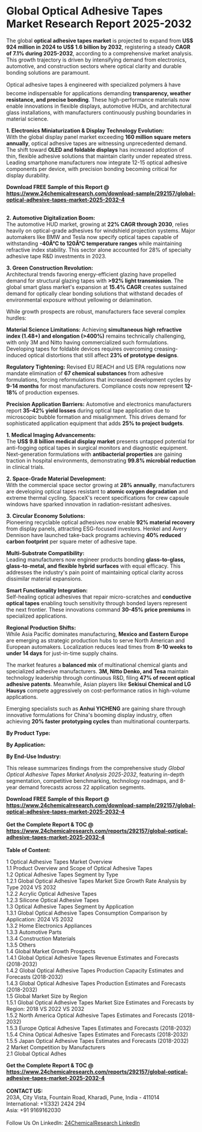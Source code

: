 <h1>Global Optical Adhesive Tapes Market Research Report 2025-2032</h1><p>The global <strong>optical adhesive tapes market</strong> is projected to expand from <strong>US$ 924 million in 2024 to US$ 1.6 billion by 2032</strong>, registering a steady <strong>CAGR of 7.1% during 2025-2032</strong>, according to a comprehensive market analysis. This growth trajectory is driven by intensifying demand from electronics, automotive, and construction sectors where optical clarity and durable bonding solutions are paramount.</p><p>Optical adhesive tapes â engineered with specialized polymers â have become indispensable for applications demanding <strong>transparency, weather resistance, and precise bonding</strong>. These high-performance materials now enable innovations in flexible displays, automotive HUDs, and architectural glass installations, with manufacturers continuously pushing boundaries in material science.</p><p><strong>1. Electronics Miniaturization &amp; Display Technology Evolution:</strong><br>
With the global display panel market exceeding <strong>160 million square meters annually</strong>, optical adhesive tapes are witnessing unprecedented demand. The shift toward <strong>OLED and foldable displays</strong> has increased adoption of thin, flexible adhesive solutions that maintain clarity under repeated stress. Leading smartphone manufacturers now integrate 12-15 optical adhesive components per device, with precision bonding becoming critical for display durability.</p><div><b>Download FREE Sample of this Report @ 
            <a href="https://www.24chemicalresearch.com/download-sample/292157/global-optical-adhesive-tapes-market-2025-2032-4">
            https://www.24chemicalresearch.com/download-sample/292157/global-optical-adhesive-tapes-market-2025-2032-4</a></b></div><br><p><strong>2. Automotive Digitalization Boom:</strong><br>
The automotive HUD market, growing at <strong>22% CAGR through 2030</strong>, relies heavily on optical-grade adhesives for windshield projection systems. Major automakers like BMW and Tesla now specify optical tapes capable of withstanding <strong>-40Â°C to 120Â°C temperature ranges</strong> while maintaining refractive index stability. This sector alone accounted for 28% of specialty adhesive tape R&amp;D investments in 2023.</p><p><strong>3. Green Construction Revolution:</strong><br>
Architectural trends favoring energy-efficient glazing have propelled demand for structural glazing tapes with <strong>&gt;92% light transmission</strong>. The global smart glass market's expansion at <strong>15.4% CAGR</strong> creates sustained demand for optically clear bonding solutions that withstand decades of environmental exposure without yellowing or delamination.</p><p>While growth prospects are robust, manufacturers face several complex hurdles:</p><p><strong>Material Science Limitations:</strong> Achieving <strong>simultaneous high refractive index (1.48+) and elongation (&gt;400%)</strong> remains technically challenging, with only 3M and Nitto having commercialized such formulations. Developing tapes for foldable devices requires overcoming creasing-induced optical distortions that still affect <strong>23% of prototype designs</strong>.</p><p><strong>Regulatory Tightening:</strong> Revised EU REACH and US EPA regulations now mandate elimination of <strong>67 chemical substances</strong> from adhesive formulations, forcing reformulations that increased development cycles by <strong>9-14 months</strong> for most manufacturers. Compliance costs now represent <strong>12-18%</strong> of production expenses.</p><p><strong>Precision Application Barriers:</strong> Automotive and electronics manufacturers report <strong>35-42% yield losses</strong> during optical tape application due to microscopic bubble formation and misalignment. This drives demand for sophisticated application equipment that adds <strong>25% to project budgets</strong>.</p><p><strong>1. Medical Imaging Advancements:</strong><br>
The <strong>US$ 9.8 billion medical display market</strong> presents untapped potential for anti-fogging optical tapes in surgical monitors and diagnostic equipment. Next-generation formulations with <strong>antibacterial properties</strong> are gaining traction in hospital environments, demonstrating <strong>99.8% microbial reduction</strong> in clinical trials.</p><p><strong>2. Space-Grade Material Development:</strong><br>
With the commercial space sector growing at <strong>28% annually</strong>, manufacturers are developing optical tapes resistant to <strong>atomic oxygen degradation</strong> and extreme thermal cycling. SpaceX's recent specifications for crew capsule windows have sparked innovation in radiation-resistant adhesives.</p><p><strong>3. Circular Economy Solutions:</strong><br>
Pioneering recyclable optical adhesives now enable <strong>92% material recovery</strong> from display panels, attracting ESG-focused investors. Henkel and Avery Dennison have launched take-back programs achieving <strong>40% reduced carbon footprint</strong> per square meter of adhesive tape.</p><p><strong>Multi-Substrate Compatibility:</strong><br>
	Leading manufacturers now engineer products bonding <strong>glass-to-glass, glass-to-metal, and flexible hybrid surfaces</strong> with equal efficacy. This addresses the industry's pain point of maintaining optical clarity across dissimilar material expansions.</p><p><strong>Smart Functionality Integration:</strong><br>
	Self-healing optical adhesives that repair micro-scratches and <strong>conductive optical tapes</strong> enabling touch sensitivity through bonded layers represent the next frontier. These innovations command <strong>30-45% price premiums</strong> in specialized applications.</p><p><strong>Regional Production Shifts:</strong><br>
	While Asia Pacific dominates manufacturing, <strong>Mexico and Eastern Europe</strong> are emerging as strategic production hubs to serve North American and European automakers. Localization reduces lead times from <strong>8-10 weeks to under 14 days</strong> for just-in-time supply chains.</p><p>The market features a <strong>balanced mix</strong> of multinational chemical giants and specialized adhesive manufacturers. <strong>3M, Nitto Denko, and Tesa</strong> maintain technology leadership through continuous R&amp;D, filing <strong>47% of recent optical adhesive patents</strong>. Meanwhile, Asian players like <strong>Sekisui Chemical and LG Hausys</strong> compete aggressively on cost-performance ratios in high-volume applications.</p><p>Emerging specialists such as <strong>Anhui YICHENG</strong> are gaining share through innovative formulations for China's booming display industry, often achieving <strong>20% faster prototyping cycles</strong> than multinational counterparts.</p><p><strong>By Product Type:</strong></p><p><strong>By Application:</strong></p><p><strong>By End-Use Industry:</strong></p><p>This release summarizes findings from the comprehensive study <em>Global Optical Adhesive Tapes Market Analysis 2025-2032</em>, featuring in-depth segmentation, competitive benchmarking, technology roadmaps, and 8-year demand forecasts across 22 application segments.</p><div><b>Download FREE Sample of this Report @ 
            <a href="https://www.24chemicalresearch.com/download-sample/292157/global-optical-adhesive-tapes-market-2025-2032-4">
            https://www.24chemicalresearch.com/download-sample/292157/global-optical-adhesive-tapes-market-2025-2032-4</a></b></div><br><div><b>Get the Complete Report & TOC @ 
            <a href="https://www.24chemicalresearch.com/reports/292157/global-optical-adhesive-tapes-market-2025-2032-4">
            https://www.24chemicalresearch.com/reports/292157/global-optical-adhesive-tapes-market-2025-2032-4</a></b></div><br>
            <b>Table of Content:</b><p>1 Optical Adhesive Tapes Market Overview<br />
    1.1 Product Overview and Scope of Optical Adhesive Tapes<br />
    1.2 Optical Adhesive Tapes Segment by Type<br />
        1.2.1 Global Optical Adhesive Tapes Market Size Growth Rate Analysis by Type 2024 VS 2032<br />
        1.2.2 Acrylic Optical Adhesive Tapes<br />
        1.2.3 Silicone Optical Adhesive Tapes<br />
    1.3 Optical Adhesive Tapes Segment by Application<br />
        1.3.1 Global Optical Adhesive Tapes Consumption Comparison by Application: 2024 VS 2032<br />
        1.3.2 Home Electronics Appliances<br />
        1.3.3 Automotive Parts<br />
        1.3.4 Construction Materials<br />
        1.3.5 Others<br />
    1.4 Global Market Growth Prospects<br />
        1.4.1 Global Optical Adhesive Tapes Revenue Estimates and Forecasts (2018-2032)<br />
        1.4.2 Global Optical Adhesive Tapes Production Capacity Estimates and Forecasts (2018-2032)<br />
        1.4.3 Global Optical Adhesive Tapes Production Estimates and Forecasts (2018-2032)<br />
    1.5 Global Market Size by Region<br />
        1.5.1 Global Optical Adhesive Tapes Market Size Estimates and Forecasts by Region: 2018 VS 2022 VS 2032<br />
        1.5.2 North America Optical Adhesive Tapes Estimates and Forecasts (2018-2032)<br />
        1.5.3 Europe Optical Adhesive Tapes Estimates and Forecasts (2018-2032)<br />
        1.5.4 China Optical Adhesive Tapes Estimates and Forecasts (2018-2032)<br />
        1.5.5 Japan Optical Adhesive Tapes Estimates and Forecasts (2018-2032)<br />
2 Market Competition by Manufacturers<br />
    2.1 Global Optical Adhes</p><div><b>Get the Complete Report & TOC @ 
            <a href="https://www.24chemicalresearch.com/reports/292157/global-optical-adhesive-tapes-market-2025-2032-4">
            https://www.24chemicalresearch.com/reports/292157/global-optical-adhesive-tapes-market-2025-2032-4</a></b></div><br><b>CONTACT US:</b><br>
            203A, City Vista, Fountain Road, Kharadi, Pune, India - 411014<br>
            International: +1(332) 2424 294<br>
            Asia: +91 9169162030 <br><br>
            Follow Us On LinkedIn: <a href="https://www.linkedin.com/company/24chemicalresearch/">24ChemicalResearch LinkedIn</a>